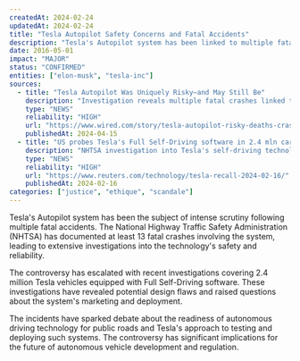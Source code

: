 ```yaml
---
createdAt: 2024-02-24
updatedAt: 2024-02-24
title: "Tesla Autopilot Safety Concerns and Fatal Accidents"
description: "Tesla's Autopilot system has been linked to multiple fatal accidents, leading to NHTSA investigations and raising questions about autonomous driving safety."
date: 2016-05-01
impact: "MAJOR"
status: "CONFIRMED"
entities: ["elon-musk", "tesla-inc"]
sources:
  - title: "Tesla Autopilot Was Uniquely Risky—and May Still Be"
    description: "Investigation reveals multiple fatal crashes linked to Tesla's Autopilot system"
    type: "NEWS"
    reliability: "HIGH"
    url: "https://www.wired.com/story/tesla-autopilot-risky-deaths-crashes-nhtsa-investigation/"
    publishedAt: 2024-04-15
  - title: "US probes Tesla's Full Self-Driving software in 2.4 mln cars after fatal crash"
    description: "NHTSA investigation into Tesla's self-driving technology following accidents"
    type: "NEWS"
    reliability: "HIGH"
    url: "https://www.reuters.com/technology/tesla-recall-2024-02-16/"
    publishedAt: 2024-02-16
categories: ["justice", "ethique", "scandale"]
---
```


Tesla's Autopilot system has been the subject of intense scrutiny following multiple fatal accidents. The National Highway Traffic Safety Administration (NHTSA) has documented at least 13 fatal crashes involving the system, leading to extensive investigations into the technology's safety and reliability.

The controversy has escalated with recent investigations covering 2.4 million Tesla vehicles equipped with Full Self-Driving software. These investigations have revealed potential design flaws and raised questions about the system's marketing and deployment.

The incidents have sparked debate about the readiness of autonomous driving technology for public roads and Tesla's approach to testing and deploying such systems. The controversy has significant implications for the future of autonomous vehicle development and regulation. 
